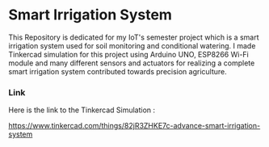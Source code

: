 # Smart Irrigation System

This Repository is dedicated for my IoT's semester project which is a smart irrigation system used for soil monitoring and conditional watering. 
I made Tinkercad simulation for this project using Arduino UNO, ESP8266 Wi-Fi module and many different sensors and actuators for realizing a complete smart irrigation system contributed towards precision agriculture.

### Link
Here is the link to the Tinkercad Simulation :

https://www.tinkercad.com/things/82jR3ZHKE7c-advance-smart-irrigation-system
